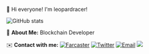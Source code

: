 👋 Hi everyone! I'm leopardracer!

![GitHub stats](https://github-readme-stats.vercel.app/api?username=leopardracer&show_icons=true)

🌟 **About Me:** Blockchain Developer

✉️ **Contact with me:**
[![Farcaster](https://img.shields.io/badge/-Farcaster-blueviolet?style=flat&logo=Farcaster)](https://warpcast.com/leopardracer)
[![Twitter](https://img.shields.io/badge/-Twitter-blue?style=flat&logo=X)](https://x.com/le01pardracer?s=21&t=bPOi8G8ajYBA3bYP6hS98Q)
[![Email](https://img.shields.io/badge/-Gmail-white?style=flat&logo=Gmail)](graters.placket.04@icloud.com)
[![](https://visitcount.itsvg.in/api?id=leopardracer&label=Profile%20Views&color=1&icon=5&pretty=true)](https://visitcount.itsvg.in)
